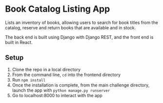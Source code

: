 # Book Catalog Listing App

Lists an inventory of books, allowing users to search for book titles from the catalog, reserve and return books that are available and in stock.

The back end is built using Django with Django REST, and the front end is built in React.

## Setup

1. Clone the repo in a local directory
2. From the command line, ```cd``` into the frontend directory
3. Run ```npm install```
4. Once the installation is complete, from the main challenge directory, launch the app with ```python manage.py runserver```
5. Go to localhost:8000 to interact with the app
